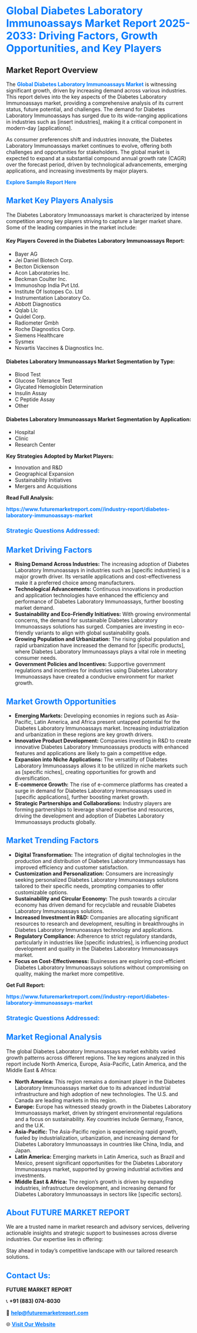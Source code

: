 <h1 style="color: #007BFF;">Global Diabetes Laboratory Immunoassays Market Report 2025-2033: Driving Factors, Growth Opportunities, and Key Players</h1>

<section id="overview">
<h2>Market Report Overview</h2>
<p>The <a href="https://www.futuremarketreport.com//industry-report/diabetes-laboratory-immunoassays-market" style="color: #007BFF; text-decoration: none;"><strong>Global Diabetes Laboratory Immunoassays Market</strong></a> is witnessing significant growth, driven by increasing demand across various industries. This report delves into the key aspects of the Diabetes Laboratory Immunoassays market, providing a comprehensive analysis of its current status, future potential, and challenges. The demand for Diabetes Laboratory Immunoassays has surged due to its wide-ranging applications in industries such as [insert industries], making it a critical component in modern-day [applications].</p>
<p>As consumer preferences shift and industries innovate, the Diabetes Laboratory Immunoassays market continues to evolve, offering both challenges and opportunities for stakeholders. The global market is expected to expand at a substantial compound annual growth rate (CAGR) over the forecast period, driven by technological advancements, emerging applications, and increasing investments by major players.</p>
</section>

<section id="overview">
<p><a href="https://www.futuremarketreport.com//request-sample/reportId=53263" style="color: #007BFF; text-decoration: none;"><strong>Explore Sample Report Here</strong></a></p>
</section>

<section id="key-players">
<h2 style="color: #007BFF;">Market Key Players Analysis</h2>
<p>The Diabetes Laboratory Immunoassays market is characterized by intense competition among key players striving to capture a larger market share. Some of the leading companies in the market include:</p>
<h4>Key Players Covered in the Diabetes Laboratory Immunoassays Report:</h4>
<ul><li>Bayer AG</li><li>Jei Daniel Biotech Corp.</li><li>Becton Dickenson</li><li>Acon Laboratories Inc.</li><li>Beckman Coulter Inc.</li><li>Immunoshop India Pvt Ltd.</li><li>Institute Of Isotopes Co. Ltd</li><li>Instrumentation Laboratory Co.</li><li>Abbott Diagnostics</li><li>Qqlab Llc</li><li>Quidel Corp.</li><li>Radiometer Gmbh</li><li>Roche Diagnostics Corp.</li><li>Siemens Healthcare</li><li>Sysmex</li><li>Novartis Vaccines &amp; Diagnostics Inc.</li></ul>
<h4>Diabetes Laboratory Immunoassays Market Segmentation by Type:</h4>
<ul><li>Blood Test</li><li>Glucose Tolerance Test</li><li>Glycated Hemoglobin Determination</li><li>Insulin Assay</li><li>C Peptide Assay</li><li>Other</li></ul>

<h4>Diabetes Laboratory Immunoassays Market Segmentation by Application:</h4>
<ul><li>Hospital</li><li>Clinic</li><li>Research Center</li></ul>
<p><strong>Key Strategies Adopted by Market Players:</strong></p>
<ul>
<li>Innovation and R&D</li>
<li>Geographical Expansion</li>
<li>Sustainability Initiatives</li>
<li>Mergers and Acquisitions</li>
</ul>
</section>

<section>
<p><strong>Read Full Analysis: </strong></p><a href="https://www.futuremarketreport.com//industry-report/diabetes-laboratory-immunoassays-market" style="color: #007BFF; text-decoration: none;"><strong>https://www.futuremarketreport.com//industry-report/diabetes-laboratory-immunoassays-market</strong></a>
<h3 style="color: #007BFF;">Strategic Questions Addressed:</h3>
</section>

<section id="driving-factors">
<h2 style="color: #007BFF;">Market Driving Factors</h2>
<ul>
<li><strong>Rising Demand Across Industries:</strong> The increasing adoption of Diabetes Laboratory Immunoassays in industries such as [specific industries] is a major growth driver. Its versatile applications and cost-effectiveness make it a preferred choice among manufacturers.</li>
<li><strong>Technological Advancements:</strong> Continuous innovations in production and application technologies have enhanced the efficiency and performance of Diabetes Laboratory Immunoassays, further boosting market demand.</li>
<li><strong>Sustainability and Eco-Friendly Initiatives:</strong> With growing environmental concerns, the demand for sustainable Diabetes Laboratory Immunoassays solutions has surged. Companies are investing in eco-friendly variants to align with global sustainability goals.</li>
<li><strong>Growing Population and Urbanization:</strong> The rising global population and rapid urbanization have increased the demand for [specific products], where Diabetes Laboratory Immunoassays plays a vital role in meeting consumer needs.</li>
<li><strong>Government Policies and Incentives:</strong> Supportive government regulations and incentives for industries using Diabetes Laboratory Immunoassays have created a conducive environment for market growth.</li>
</ul>
</section>

<section id="growth-opportunities">
<h2 style="color: #007BFF;">Market Growth Opportunities</h2>
<ul>
<li><strong>Emerging Markets:</strong> Developing economies in regions such as Asia-Pacific, Latin America, and Africa present untapped potential for the Diabetes Laboratory Immunoassays market. Increasing industrialization and urbanization in these regions are key growth drivers.</li>
<li><strong>Innovative Product Development:</strong> Companies investing in R&D to create innovative Diabetes Laboratory Immunoassays products with enhanced features and applications are likely to gain a competitive edge.</li>
<li><strong>Expansion into Niche Applications:</strong> The versatility of Diabetes Laboratory Immunoassays allows it to be utilized in niche markets such as [specific niches], creating opportunities for growth and diversification.</li>
<li><strong>E-commerce Growth:</strong> The rise of e-commerce platforms has created a surge in demand for Diabetes Laboratory Immunoassays used in [specific applications], further boosting market growth.</li>
<li><strong>Strategic Partnerships and Collaborations:</strong> Industry players are forming partnerships to leverage shared expertise and resources, driving the development and adoption of Diabetes Laboratory Immunoassays products globally.</li>
</ul>
</section>

<section id="trending-factors">
<h2 style="color: #007BFF;">Market Trending Factors</h2>
<ul>
<li><strong>Digital Transformation:</strong> The integration of digital technologies in the production and distribution of Diabetes Laboratory Immunoassays has improved efficiency and customer satisfaction.</li>
<li><strong>Customization and Personalization:</strong> Consumers are increasingly seeking personalized Diabetes Laboratory Immunoassays solutions tailored to their specific needs, prompting companies to offer customizable options.</li>
<li><strong>Sustainability and Circular Economy:</strong> The push towards a circular economy has driven demand for recyclable and reusable Diabetes Laboratory Immunoassays solutions.</li>
<li><strong>Increased Investment in R&D:</strong> Companies are allocating significant resources to research and development, resulting in breakthroughs in Diabetes Laboratory Immunoassays technology and applications.</li>
<li><strong>Regulatory Compliance:</strong> Adherence to strict regulatory standards, particularly in industries like [specific industries], is influencing product development and quality in the Diabetes Laboratory Immunoassays market.</li>
<li><strong>Focus on Cost-Effectiveness:</strong> Businesses are exploring cost-efficient Diabetes Laboratory Immunoassays solutions without compromising on quality, making the market more competitive.</li>
</ul>
</section>

<section>
<p><strong>Get Full Report: </strong></p><a href="https://www.futuremarketreport.com//industry-report/diabetes-laboratory-immunoassays-market" style="color: #007BFF; text-decoration: none;"><strong>https://www.futuremarketreport.com//industry-report/diabetes-laboratory-immunoassays-market</strong></a>
<h3 style="color: #007BFF;">Strategic Questions Addressed:</h3>
</section>


<section id="regional-analysis">
<h2 style="color: #007BFF;">Market Regional Analysis</h2>
<p>The global Diabetes Laboratory Immunoassays market exhibits varied growth patterns across different regions. The key regions analyzed in this report include North America, Europe, Asia-Pacific, Latin America, and the Middle East & Africa:</p>
<ul>
<li><strong>North America:</strong> This region remains a dominant player in the Diabetes Laboratory Immunoassays market due to its advanced industrial infrastructure and high adoption of new technologies. The U.S. and Canada are leading markets in this region.</li>
<li><strong>Europe:</strong> Europe has witnessed steady growth in the Diabetes Laboratory Immunoassays market, driven by stringent environmental regulations and a focus on sustainability. Key countries include Germany, France, and the U.K.</li>
<li><strong>Asia-Pacific:</strong> The Asia-Pacific region is experiencing rapid growth, fueled by industrialization, urbanization, and increasing demand for Diabetes Laboratory Immunoassays in countries like China, India, and Japan.</li>
<li><strong>Latin America:</strong> Emerging markets in Latin America, such as Brazil and Mexico, present significant opportunities for the Diabetes Laboratory Immunoassays market, supported by growing industrial activities and investments.</li>
<li><strong>Middle East & Africa:</strong> The region’s growth is driven by expanding industries, infrastructure development, and increasing demand for Diabetes Laboratory Immunoassays in sectors like [specific sectors].</li>
</ul>
</section>

<footer>
<h2 style="color: #007BFF;">About FUTURE MARKET REPORT</h2>
<p>We are a trusted name in market research and advisory services, delivering actionable insights and strategic support to businesses across diverse industries. Our expertise lies in offering:</p>

<p>Stay ahead in today’s competitive landscape with our tailored research solutions.</p>

<h2 style="color: #007BFF;">Contact Us:</h2>
<p><strong>FUTURE MARKET REPORT</strong></p>
<p>📞 <strong>+91 (883) 074-8030</strong></p>
<p>📧 <strong><a href="mailto:help@futuremarketreport.com" style="color: #007BFF;">help@futuremarketreport.com</a></strong></p>
<p>🌐 <strong><a href="https://www.futuremarketreport.com/" style="color: #007BFF;">Visit Our Website</a></strong></p>
</footer>